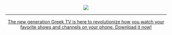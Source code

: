   <p align="center">
  <a href="https://greektv.app"><img src="https://greektv.app/img/github_logo.png" />
</p>
      
***

<p align="center">
  The new generation Greek TV is here to revolutionize how you watch your favorite shows and channels on your phone. Download it now!
</p>
